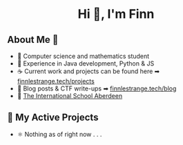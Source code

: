 <h1 align="center">Hi 👋, I'm Finn</h1>

## About Me 📌
- 🍩 Computer science and mathematics student
- 🐍 Experience in Java development, Python & JS
- ☕ Current work and projects can be found here ➡ [finnlestrange.tech/projects](https://finnlestrange.tech/projects)
- 📠 Blog posts & CTF write-ups ➡ [finnlestrange.tech/blog](https://finnlestrange.tech/blog)
- 🎒 [The International School Aberdeen](https://github.com/InternationalSchoolAberdeen)

## 🧠 My Active Projects

- ⚛ Nothing as of right now . . .
